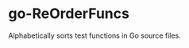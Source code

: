 # go-ReOrderFuncs

Alphabetically sorts test functions in Go source files.

<!-- WIP

A Go utility tool that automatically reorganizes test functions in Go source files alphabetically while preserving all other code structure, comments, and formatting.

## Installation

```bash
go install github.com/KEINOS/go-ReOrderFuncs/cmd/reorderfuncs@latest
```

## Usage

### Command Line Tool

```bash
# Reorder test functions in place
reorderfuncs myfile_test.go

# Reorder and save to a different file
reorderfuncs input_test.go output_test.go
```

### Library Usage

```go
package main

import (
    "log"
    reorderfuncs "github.com/KEINOS/go-ReOrderFuncs"
)

func main() {
    err := reorderfuncs.Exec("input_test.go", "output_test.go")
    if err != nil {
        log.Fatal(err)
    }
}
```

## API Reference

### Core Functions

#### `Exec(pathInput, pathOutput string) error`

Reorders test functions in a Go source file alphabetically.

- `pathInput`: Path to the input Go source file
- `pathOutput`: Path to write the reordered output (can be the same as input)
- Returns: Error if the operation fails

#### `ExtractTestFunctions(lines []string, file *ast.File, fset *token.FileSet) ([]TestFunction, []string)`

Extracts test functions from source lines using AST information.

- `lines`: Source file content split into lines
- `file`: Parsed AST file structure
- `fset`: Token file set for position information
- Returns: Slice of TestFunction structs and non-test content lines

### Types

#### `TestFunction`

Represents a test function with its content.

```go
type TestFunction struct {
    Name  string   // Name of the test function
    Lines []string // Source lines including comments
}
```

## Example

### Before

```go
package main

import "testing"

func Test_david(t *testing.T) {
    // Test implementation
    const whoami = "david"
    if whoami != "david" {
        t.Errorf("whoami is not david")
    }
}

func Test_bob(t *testing.T) {
    // Test implementation
    const whoami = "bob"
    if whoami != "bob" {
        t.Errorf("whoami is not bob")
    }
}

func Test_alice(t *testing.T) {
    // Test implementation
    const whoami = "alice"
    if whoami != "alice" {
        t.Errorf("whoami is not alice")
    }
}
```

### After

```go
package main

import "testing"

func Test_alice(t *testing.T) {
    // Test implementation
    const whoami = "alice"
    if whoami != "alice" {
        t.Errorf("whoami is not alice")
    }
}

func Test_bob(t *testing.T) {
    // Test implementation
    const whoami = "bob"
    if whoami != "bob" {
        t.Errorf("whoami is not bob")
    }
}

func Test_david(t *testing.T) {
    // Test implementation
    const whoami = "david"
    if whoami != "david" {
        t.Errorf("whoami is not david")
    }
}
```

## Development

### Requirements

- Go 1.21 or later
- golangci-lint (for development)

### Running Tests

```bash
go test ./...
```

### Test Coverage

```bash
go test -cover ./...
```

### Linting

```bash
golangci-lint run
```

## Contributing

1. Fork the repository
2. Create a feature branch
3. Follow TDD methodology (write tests first)
4. Ensure all tests pass and linting is clean
5. Submit a pull request

## License

This project is licensed under the MIT License.

-->

